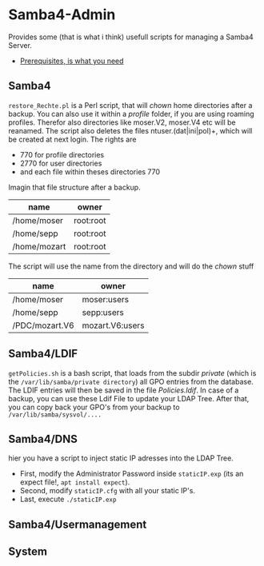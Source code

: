 
# Samba4-Admin
Provides some (that is what i think) usefull scripts for managing a Samba4 Server.

* [Prerequisites, is what you need](doc/Prerequisites.md)


## Samba4
`restore_Rechte.pl` is a Perl script, that will *chown* home directories after a backup.
You can also use it within a *profile* folder, if you
are using roaming profiles. Therefor also directories like moser.V2, moser.V4 etc
will be reanamed.
The script also deletes the files ntuser\.(dat|ini|pol)+, which will be created at next login.
The rights are
- 770 for profile directories
- 2770 for user directories
- and each file within theses directories 770

Imagin that file structure after a backup.

name        | owner          
------------ | -------------
/home/moser       | root\:root
/home/sepp        | root\:root
/home/mozart      | root\:root

The script will use the name from the directory and will do the *chown* stuff

name        | owner          
------------ | -------------
/home/moser       | moser\:users
/home/sepp        | sepp\:users
/PDC/mozart.V6    | mozart.V6\:users

## Samba4/LDIF
`getPolicies.sh` is a bash script, that loads from the subdir *private* (which is the
`/var/lib/samba/private directory`) all GPO entries from the database. The LDIF entries will
then be saved in the file *Policies.ldif*.
In case of a backup, you can use these Ldif File to update your LDAP Tree. After that,
you can copy back your GPO's from your backup to `/var/lib/samba/sysvol/....`  

## Samba4/DNS
hier you have a script to inject static IP adresses into the LDAP Tree.
- First, modify the Administrator Password inside `staticIP.exp` (its an expect file!, `apt install expect`).
- Second, modify `staticIP.cfg` with all your static IP's.
- Last, execute `./staticIP.exp`


## Samba4/Usermanagement

## System
